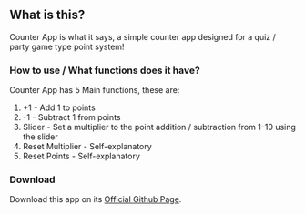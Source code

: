 ## What is this?

Counter App is what it says, a simple counter app designed for a quiz / party game type point system!

### How to use / What functions does it have?

Counter App has 5 Main functions, these are:

1. +1 - Add 1 to points
2. -1 - Subtract 1 from points
3. Slider - Set a multiplier to the point addition / subtraction from 1-10 using the slider
4. Reset Multiplier - Self-explanatory
5. Reset Points - Self-explanatory

### Download

Download this app on its [Official Github Page](https://github.com/NotToxicDev/counterApp/).
